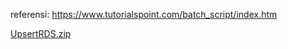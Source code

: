 referensi: https://www.tutorialspoint.com/batch_script/index.htm

[UpsertRDS.zip](https://github.com/user-attachments/files/15881514/UpsertRDS.zip)
